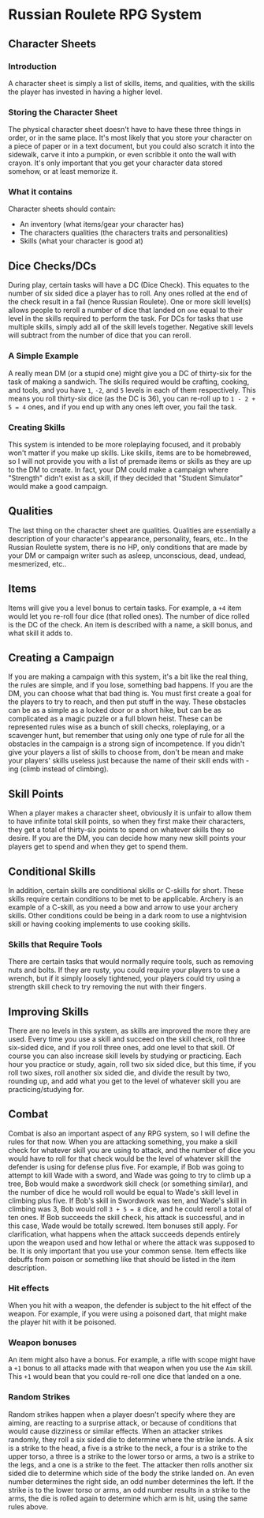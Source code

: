 # Russian Roulete RPG System

## Character Sheets

### Introduction

A character sheet is simply a list of skills, items, and qualities, with the skills the player has invested in having a higher level.

### Storing the Character Sheet

The physical character sheet doesn't have to have these three things in order, or in the same place. 
It's most likely that you store your character on a piece of paper or in a text document, but you could also scratch it into 
the sidewalk, carve it into a pumpkin, or even scribble it onto the wall with crayon. It's only important that you get
your character data stored somehow, or at least memorize it.

### What it contains

Character sheets should contain:

- An inventory (what items/gear your character has)
- The characters qualities (the characters traits and personalities)
- Skills (what your character is good at)

## Dice Checks/DCs

During play, certain tasks will have a DC (Dice Check). This equates to the number of six sided dice a player has to roll. 
Any ones rolled at the end of the check result in a fail (hence Russian Roulete). One or more skill level(s) allows people to reroll 
a number of dice that landed on `one` equal to their level in the skills required to perform the task. For DCs for tasks that use
multiple skills, simply add all of the skill levels together. Negative skill levels will subtract from the number of dice that you can reroll.

### A Simple Example

A really mean DM (or a stupid one) might give you a DC of thirty-six for the task of making a sandwich. The skills required would be crafting, cooking, and tools, and you have `1`, `-2`, and `5` levels in each of them respectively. This means you roll thirty-six dice (as the DC is 36), you can re-roll up to `1 - 2 + 5 = 4` ones, and if you end up with any ones left over, you fail the task.

### Creating Skills

This system is intended to be more roleplaying focused, and it probably won't matter if you make up skills. Like skills, items are to be homebrewed, so I will not provide you with a list of premade items or skills as they are up to the DM to create. In fact, your DM could make a campaign where "Strength" didn't exist as a skill, if they decided that "Student Simulator" would make a good campaign.

## Qualities

The last thing on the character sheet are qualities. Qualities are essentially a description of your character's appearance, personality, fears, etc.. In the Russian Roulette system, there is no HP, only conditions that are made by your DM or campaign writer such as asleep, unconscious, dead, undead, mesmerized, etc..

## Items

Items will give you a level bonus to certain tasks. For example, a `+4` item would let you re-roll four dice (that rolled ones). The number of dice rolled is the DC of the check. An item is described with a name, a skill bonus,
and what skill it adds to.

## Creating a Campaign

If you are making a campaign with this system, it's a bit like the real thing, the rules are simple, and if you lose,
something bad happens. If you are the DM, you can choose what that bad thing is. You must first create a goal for the 
players to try to reach, and then put stuff in the way. These obstacles can be as a simple as a locked door or a short hike,
but can be as complicated as a magic puzzle or a full blown heist. These can be represented rules wise as a bunch of skill
checks, roleplaying, or a scavenger hunt, but remember that using only one type of rule for all the obstacles in the campaign
is a strong sign of incompetence. If you didn't give your players a list of skills to choose from, don't be mean and
make your players' skills useless just because the name of their skill ends with -ing (climb instead of climbing).

## Skill Points

When a player makes a character sheet, obviously it is unfair to allow them to have infinite total skill points, so when they first
make their characters, they get a total of thirty-six points to spend on whatever skills they so desire. If you are the DM, you can 
decide how many new skill points your players get to spend and when they get to spend them.

## Conditional Skills

In addition, certain skills are conditional skills or C-skills for short. These skills require certain conditions to be met to be applicable.
Archery is an example of a C-skill, as you need a bow and arrow to use your archery skills. Other conditions could be being in a dark room to use a nightvision skill or having cooking implements to use cooking skills.

### Skills that Require Tools

There are certain tasks that would normally require tools, such as removing nuts and bolts. If they are rusty, you could require your players to use a wrench, but if it simply loosely tightened, your players could try using a strength skill check to try removing the nut with their fingers.

## Improving Skills

There are no levels in this system, as skills are improved the more they are used. Every time you use a skill and succeed on the skill check,
roll three six-sided dice, and if you roll three ones, add one level to that skill. Of course you can also increase skill levels by studying
or practicing. Each hour you practice or study, again, roll two six sided dice, but this time, if you roll two sixes, roll another six sided die,
and divide the result by two, rounding up, and add what you get to the level of whatever skill you are practicing/studying for.

## Combat

Combat is also an important aspect of any RPG system, so I will define the rules for that now. When you are attacking something, 
you make a skill check for whatever skill you are using to attack, and the number of dice you would have to roll for that check 
would be the level of whatever skill the defender is using for defense plus five. For example, if Bob was going to attempt to 
kill Wade with a sword, and Wade was going to try to climb up a tree, Bob would make a swordwork skill check (or something 
similar), and the number of dice he would roll would be equal to Wade's skill level in climbing plus five. If Bob's skill in 
Swordwork was ten, and Wade's skill in climbing was 3, Bob would roll `3 + 5 = 8` dice, and he could reroll a total of ten ones. 
If Bob succeeds the skill check, his attack is successful, and in this case, Wade would be totally screwed. 
Item bonuses still apply. For clarification, what happens when the attack succeeds depends entirely upon the weapon used and
how lethal or where the attack was supposed to be. It is only important that you use your common sense. Item effects like 
debuffs from poison or something like that should be listed in the item description.

### Hit effects

When you hit with a weapon, the defender is subject to the hit effect of the weapon. For example, if you were using a poisoned dart, that might make the player hit with it be poisoned.

### Weapon bonuses

An item might also have a bonus. For example, a rifle with scope might have a `+1` bonus to all attacks made with that weapon when you use the `Aim` skill. This `+1` would bean that you could re-roll one dice that landed on a one.

### Random Strikes

Random strikes happen when a player doesn't specify where they are aiming, are reacting to a surprise attack, or because of 
conditions that would cause dizziness or similar effects. When an attacker strikes randomly, they roll a six sided die to determine where the strike lands. A six is a strike to the head, a five is a strike to the neck, a four is a strike to the upper torso, a three is a strike to the lower torso or arms, a two is a strike to the legs, and a one is a strike to the feet. The attacker then rolls another six sided die to determine which side of the body the strike landed on. An even number determines the right side, an odd number determines the left. If the strike is to the lower torso or arms, an odd number results in a strike to the arms, the die is rolled again to determine which arm is hit, using the same rules above.
